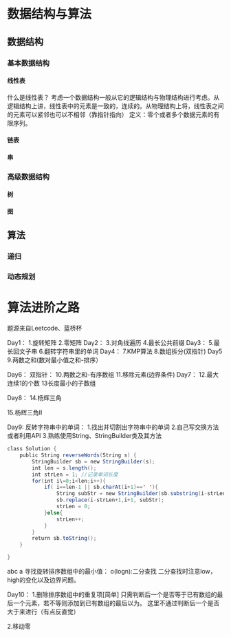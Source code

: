 # 数据结构与算法

## 数据结构
### 基本数据结构
#### 线性表
什么是线性表？
考虑一个数据结构一般从它的逻辑结构与物理结构进行考虑。从逻辑结构上讲，线性表中的元素是一致的，连续的。从物理结构上将，线性表之间的元素可以紧邻也可以不相邻（靠指针指向）
定义：零个或者多个数据元素的有限序列。





#### 链表

#### 串

### 高级数据结构
#### 树

#### 图





## 算法
### 递归


### 动态规划


# 算法进阶之路


题源来自Leetcode、蓝桥杯

Day1：
1.旋转矩阵
2.零矩阵
Day2：
3.对角线遍历
4.最长公共前缀
Day3：
5.最长回文子串
6.翻转字符串里的单词
Day4：
7.KMP算法
8.数组拆分(双指针)
Day5
9.两数之和(数对最小值之和-排序）

Day6：
双指针：
10.两数之和-有序数组
11.移除元素(边界条件)
Day7：
12.最大连续1的个数
13长度最小的子数组

Day8：
14.杨辉三角

15.杨辉三角II

Day9:
反转字符串中的单词：
1.找出并切割出字符串中的单词
2.自己写交换方法或者利用API
3.熟练使用String、StringBuilder类及其方法
```java
class Solution {
    public String reverseWords(String s) {
        StringBuilder sb = new StringBuilder(s);
        int len = s.length();
        int strLen = 1; //记录单词长度
        for(int i\=0;i<len;i++){
            if( i==len-1 || sb.charAt(i+1)==' '){
                String subStr = new StringBuilder(sb.substring(i-strLen+1,i+1)).reverse().toString();
                sb.replace(i-strLen+1,i+1, subStr);
                strLen = 0;
            }else{
                strLen++;
            }
        }
        return sb.toString();
    }

}

```
abc a
寻找旋转排序数组中的最小值：
o(logn):二分查找
二分查找时注意low，high的变化以及边界问题。

Day10：
1.删除排序数组中的重复项[简单]
只需判断后一个是否等于已有数组的最后一个元素，若不等则添加到已有数组的最后以为。
这里不通过判断后一个是否大于来进行（有点反直觉）

2.移动零





















